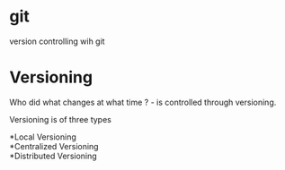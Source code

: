 # git
version controlling wih git

# Versioning 
Who did what changes at what time ? - is controlled through versioning.

Versioning is of three types<br>

*Local Versioning<br> 
*Centralized Versioning<br>
*Distributed Versioning<br>

